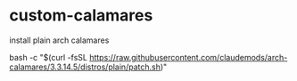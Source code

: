 # custom-calamares

install plain arch calamares 

bash -c "$(curl -fsSL https://raw.githubusercontent.com/claudemods/arch-calamares/3.3.14.5/distros/plain/patch.sh)"

